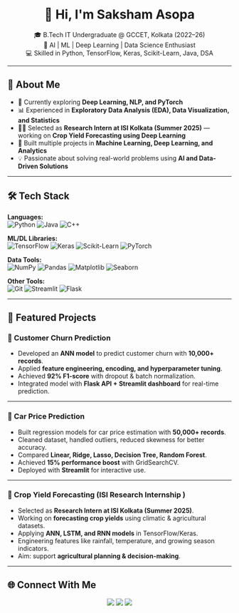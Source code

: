 <h1 align="center">👋 Hi, I'm Saksham Asopa</h1>
<p align="center">
  🎓 B.Tech IT Undergraduate @ GCCET, Kolkata (2022–26)<br>
  🤖 AI | ML | Deep Learning | Data Science Enthusiast<br>
  💻 Skilled in Python, TensorFlow, Keras, Scikit-Learn, Java, DSA
</p>

---

## 🌟 About Me
- 🔭 Currently exploring **Deep Learning, NLP, and PyTorch**  
- 📊 Experienced in **Exploratory Data Analysis (EDA), Data Visualization, and Statistics**  
- 🧑‍🔬 Selected as **Research Intern at ISI Kolkata (Summer 2025)** — working on **Crop Yield Forecasting using Deep Learning**  
- 🚀 Built multiple projects in **Machine Learning, Deep Learning, and Analytics**  
- 💡 Passionate about solving real-world problems using **AI and Data-Driven Solutions**  

---

## 🛠️ Tech Stack

**Languages:**  
![Python](https://img.shields.io/badge/Python-3776AB?style=for-the-badge&logo=python&logoColor=white) 
![Java](https://img.shields.io/badge/Java-007396?style=for-the-badge&logo=openjdk&logoColor=white) 
![C++](https://img.shields.io/badge/C++-00599C?style=for-the-badge&logo=cplusplus&logoColor=white)  

**ML/DL Libraries:**  
![TensorFlow](https://img.shields.io/badge/TensorFlow-FF6F00?style=for-the-badge&logo=tensorflow&logoColor=white)
![Keras](https://img.shields.io/badge/Keras-D00000?style=for-the-badge&logo=keras&logoColor=white) 
![Scikit-Learn](https://img.shields.io/badge/Scikit--Learn-F7931E?style=for-the-badge&logo=scikitlearn&logoColor=white) 
![PyTorch](https://img.shields.io/badge/PyTorch-EE4C2C?style=for-the-badge&logo=pytorch&logoColor=white)  

**Data Tools:**  
![NumPy](https://img.shields.io/badge/Numpy-013243?style=for-the-badge&logo=numpy&logoColor=white) 
![Pandas](https://img.shields.io/badge/Pandas-150458?style=for-the-badge&logo=pandas&logoColor=white) 
![Matplotlib](https://img.shields.io/badge/Matplotlib-ffffff?style=for-the-badge&logo=plotly&logoColor=black) 
![Seaborn](https://img.shields.io/badge/Seaborn-4C72B0?style=for-the-badge&logo=python&logoColor=white)  

**Other Tools:**  
![Git](https://img.shields.io/badge/Git-F05032?style=for-the-badge&logo=git&logoColor=white) 
![Streamlit](https://img.shields.io/badge/Streamlit-FF4B4B?style=for-the-badge&logo=streamlit&logoColor=white) 
![Flask](https://img.shields.io/badge/Flask-000000?style=for-the-badge&logo=flask&logoColor=white)  

---

## 🚀 Featured Projects

### 🔹 Customer Churn Prediction
- Developed an **ANN model** to predict customer churn with **10,000+ records**.  
- Applied **feature engineering, encoding, and hyperparameter tuning**.  
- Achieved **92% F1-score** with dropout & batch normalization.  
- Integrated model with **Flask API + Streamlit dashboard** for real-time prediction.  

---

### 🔹 Car Price Prediction
- Built regression models for car price estimation with **50,000+ records**.  
- Cleaned dataset, handled outliers, reduced skewness for better accuracy.  
- Compared **Linear, Ridge, Lasso, Decision Tree, Random Forest**.  
- Achieved **15% performance boost** with GridSearchCV.  
- Deployed with **Streamlit** for interactive use.  

---

### 🔹 Crop Yield Forecasting (ISI Research Internship )
- Selected as **Research Intern at ISI Kolkata (Summer 2025)**.  
- Working on **forecasting crop yields** using climatic & agricultural datasets.  
- Applying **ANN, LSTM, and RNN models** in TensorFlow/Keras.  
- Engineering features like rainfall, temperature, and growing season indicators.  
- Aim: support **agricultural planning & decision-making**.  

---


## 🌐 Connect With Me
<p align="center">
  <a href="https://www.linkedin.com/in/saksham-asopa-18799a253/"><img src="https://img.shields.io/badge/LinkedIn-0A66C2?style=for-the-badge&logo=linkedin&logoColor=white"/></a>
  <a href="mailto:asopasaksham518@gmail.com"><img src="https://img.shields.io/badge/Email-D14836?style=for-the-badge&logo=gmail&logoColor=white"/></a>
  <a href="https://github.com/SakshamAsopa"><img src="https://img.shields.io/badge/GitHub-171515?style=for-the-badge&logo=github&logoColor=white"/></a>
</p>
